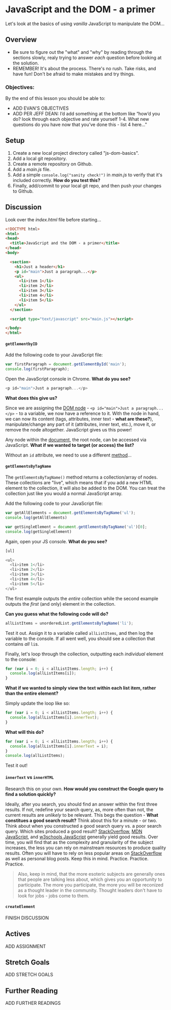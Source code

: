 # JavaScript and the DOM - a primer

Let's look at the basics of using *vanilla* JavaScript to manipulate the DOM...

## Overview

- Be sure to figure out the "what" and "why" by reading through the sections slowly, realy trying to answer *each* question before looking at the solution.
- REMEMBER! It's about the process. There's no rush. Take risks, and have fun! Don't be afraid to make mistakes and try things.

### Objectives:

By the end of this lesson you should be able to:

- ADD EVAN'S OBJECTIVES
- ADD PER JEFF DEAN: I’d add something at the bottom like “how’d you do?  look through each objective and rate yourself 1-4.  What new questions do you have now that you’ve done this - list 4 here…"

## Setup

1. Create a new local project directory called "js-dom-basics".
1. Add a local git repository.
1. Create a remote repository on Github.
1. Add a *main.js* file.
1. Add a simple `console.log("sanity check!")` in *main.js* to verify that it's included correctly. **How do you test this?**
1. Finally, add/commit to your local git repo, and then push your changes to Github.

## Discussion

Look over the *index.html* file before starting...

```html
<!DOCTYPE html>
<html>
<head>
  <title>JavaScript and the DOM - a primer</title>
</head>
<body>

  <section>
    <h1>Just a header</h1>
    <p id="main">Just a paragraph...</p>
    <ul>
      <li>item 1</li>
      <li>item 2</li>
      <li>item 3</li>
      <li>item 4</li>
      <li>item 5</li>
    </ul>
  </section>

  <script type="text/javascript" src="main.js"></script>

</body>
</html>
```

#### `getElementbyID`

Add the following code to your JavaScript file:

```javascript
var firstParagraph = document.getElementById('main');
console.log(firstParagraph);
```

Open the JavaScript console in Chrome. **What do you see?**

```javascript
<p id="main">Just a paragraph...</p>
```

**What does this give us?**

Since we are assigning the [DOM node](http://www.w3schools.com/jsref/dom_obj_all.asp) - `<p id="main">Just a paragraph...</p>` - to a variable, we now have a reference to it. With the node in hand, we can now its content (tags, attributes, inner text - **what are these?**), manipulate/change any part of it (attributes, inner text, etc.), move it, or remove the node altogether. JavaScript gives us this power!

Any node within the [document](http://www.w3schools.com/js/js_htmldom_document.asp), the root node, can be accessed via JavaScript. **What if we wanted to target (or access) the list?**

Without an `id` attribute, we need to use a different [method](http://www.w3schools.com/jsref/dom_obj_all.asp)...

#### `getElementsByTagName`

The `getElementsByTagName()` method returns a collection/array of nodes. These collections are "live", which means that if you add a new HTML element to the collection, it will also be added to the DOM. You can treat the collection just like you would a normal JavaScript array.

Add the following code to your JavaScript file:

```javascript
var getAllElements = document.getElementsByTagName('ul');
console.log(getAllElements)

var getSingleElement = document.getElementsByTagName('ul')[0];
console.log(getSingleElement)
```

Again, open your JS console. **What do you see?**

```javascript
[ul]

<ul>
  <li>item 1</li>
  <li>item 2</li>
  <li>item 3</li>
  <li>item 4</li>
  <li>item 5</li>
</ul>
```

The first example outputs the *entire* collection while the second example outputs the *first* (and only) element in the collection.

**Can you guess what the following code will do?**

```javascript
allListItems = unorderedList.getElementsByTagName('li');
```

Test it out. Assign it to a variable called `allListItems`, and then log the variable to the console. If all went well, you should see a collection that contains *all* `li`s.

Finally, let's loop through the collection, outputting each *individual* element to the console:

```javascript
for (var i = 0; i < allListItems.length; i++) {
  console.log(allListItems[i]);
}
```

**What if we wanted to simply view the text within each list item, rather than the entire element?**

Simply update the loop like so:

```javascript
for (var i = 0; i < allListItems.length; i++) {
  console.log(allListItems[i].innerText);
}
```

**What will this do?**


```javascript
for (var i = 0; i < allListItems.length; i++) {
  console.log(allListItems[i].innerText = i);
}
console.log(allListItems);
```

Test it out!

#### `innerText` vs `innerHTML`

Research this on your own. **How would you construct the Google query to find a solution quickly?**

Ideally, after you search, you should find an answer within the first three results. If not, redefine your search query, as, more often than not, the current results are *unlikely* to be relevant. This begs the question - **What constitues a good search result?** Think about this for a minute - or two. Think about when you constructed a good search query vs. a poor search query. Which sites produced a good result? [StackOverflow](http://stackoverflow.com/), [MDN JavaScript](https://developer.mozilla.org/en-US/docs/Web/JavaScript), and [w3schools JavaScript](http://www.w3schools.com/js/) generally yield good results. Over time, you will find that as the complexity and granularity of the subject increases, the less you can rely on mainstream resources to produce quality results. Often you will have to rely on less popular areas on [StackOverflow](http://stackoverflow.com/) as well as personal blog posts. Keep this in mind. Practice. Practice. Practice.

> Also, keep in mind, that the more esoteric subjects are generally ones that people are talking less about, which gives you an opportunity to participate. The more you participate, the more you will be reconized as a thought leader in the community. Thought leaders don't have to look for jobs - jobs come to them.

#### `createElement`

FINISH DISCUSSION

## Actives

ADD ASSIGNMENT

## Stretch Goals

ADD STRETCH GOALS

## Further Reading

ADD FURTHER READINGS
